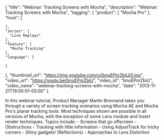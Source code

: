 {
  "title": "Webinar: Tracking Screens with Mocha",
  "description": "Webinar: Tracking Screens with Mocha",
  "tagging": {
    "product": [
      "Mocha Pro"
    ],
    "host": [

    ],
    "series": [
      "Live Replays"
    ],
    "feature": [
      "Mocha Tracking"
    ],
    "language": [

    ]
  },
  "thumbnail_url": "https://img.youtube.com/vi/bnuEPnrZbiU/0.jpg",
  "video_url": "https://youtu.be/bnuEPnrZbiU",
  "video_id": "bnuEPnrZbiU",
  "video_name": "webinar-tracking-screens-with-mocha",
  "date": "2013-11-21T19:00:01-05:00"
}

In this webinar tutorial, Product Manager Martin Brennand takes you through a
variety of screen tracking scenarios using Mocha AE and Mocha Pro's planar
tracking tools. Most techniques shown are possible in all versions of Mocha,
with the exception of some Lens module and Insert render techniques. Topics
include: \- Screens that go offscreen \- Obstructions \- Tracking with little
information \- Using AdjustTrack for tricky corners \- Shiny gadgets!
(Reflections) \- Approaches to Lens Distortion


